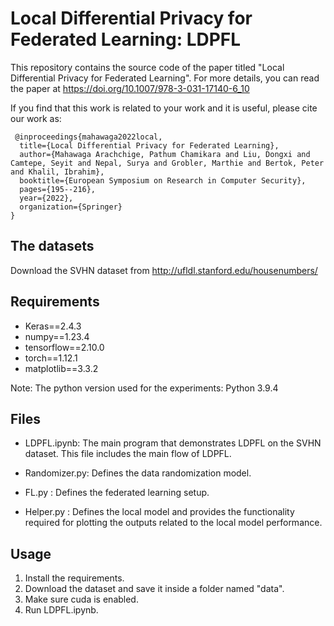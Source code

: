 # Local Differential Privacy for Federated Learning: LDPFL

This repository contains the source code of the paper titled "Local Differential Privacy for Federated Learning". 
For more details, you can read the paper at https://doi.org/10.1007/978-3-031-17140-6_10

If you find that this work is related to your work and it is useful, please cite our work as:
 
```
 @inproceedings{mahawaga2022local,
  title={Local Differential Privacy for Federated Learning},
  author={Mahawaga Arachchige, Pathum Chamikara and Liu, Dongxi and Camtepe, Seyit and Nepal, Surya and Grobler, Marthie and Bertok, Peter and Khalil, Ibrahim},
  booktitle={European Symposium on Research in Computer Security},
  pages={195--216},
  year={2022},
  organization={Springer}
}
```

## The datasets
Download the SVHN dataset from http://ufldl.stanford.edu/housenumbers/

## Requirements 
- Keras==2.4.3
- numpy==1.23.4
- tensorflow==2.10.0
- torch==1.12.1
- matplotlib==3.3.2

Note: The python version used for the experiments: Python 3.9.4

## Files
- LDPFL.ipynb: The main program that demonstrates LDPFL on the SVHN dataset. This file includes the main flow of LDPFL.

- Randomizer.py: Defines the data randomization model.

- FL.py : Defines the federated learning setup.

- Helper.py : Defines the local model and provides the functionality required for plotting the outputs related to the local model performance.

## Usage
1. Install the requirements. 
2. Download the dataset and save it inside a folder named "data".
3. Make sure cuda is enabled. 
4. Run LDPFL.ipynb.


